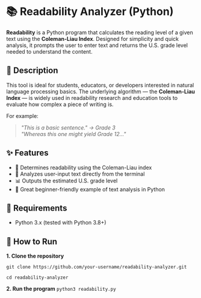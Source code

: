# 📚 Readability Analyzer (Python)

**Readability** is a Python program that calculates the reading level of a given text using the **Coleman-Liau Index**. Designed for simplicity and quick analysis, it prompts the user to enter text and returns the U.S. grade level needed to understand the content.

## 🧠 Description

This tool is ideal for students, educators, or developers interested in natural language processing basics. The underlying algorithm — the **Coleman-Liau Index** — is widely used in readability research and education tools to evaluate how complex a piece of writing is.

For example:  
> *"This is a basic sentence." → Grade 3*  
> *"Whereas this one might yield Grade 12..."*

## ✨ Features

- 📖 Determines readability using the Coleman-Liau index
- 🧾 Analyzes user-input text directly from the terminal
- 📊 Outputs the estimated U.S. grade level
- 🧠 Great beginner-friendly example of text analysis in Python


## 🔧 Requirements

- Python 3.x (tested with Python 3.8+)

## 🚀 How to Run
**1. Clone the repository**

```git clone https://github.com/your-username/readability-analyzer.git```

```cd readability-analyzer```

**2. Run the program**
```python3 readability.py```
